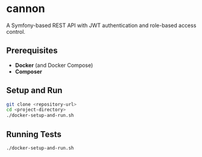 # cannon

A Symfony-based REST API with JWT authentication and role-based access control.


## Prerequisites

- **Docker** (and Docker Compose)
- **Composer**

## Setup and Run
```bash
git clone <repository-url>
cd <project-directory>
./docker-setup-and-run.sh
```



    
## Running Tests
```bash
./docker-setup-and-run.sh
```
